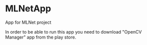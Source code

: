 # MLNetApp
App for MLNet project

In order to be able to run this app
you need to download "OpenCV Manager" app from the play store.
